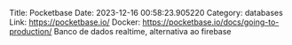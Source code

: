 Title: Pocketbase
Date: 2023-12-16 00:58:23.905220
Category: databases
Link: https://pocketbase.io/
Docker: https://pocketbase.io/docs/going-to-production/
Banco de dados realtime, alternativa ao firebase
